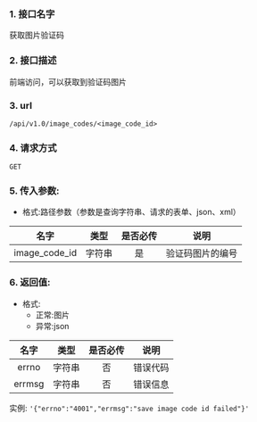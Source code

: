 ### 1. 接口名字

获取图片验证码

### 2. 接口描述

前端访问，可以获取到验证码图片

### 3. url

 `/api/v1.0/image_codes/<image_code_id>`

### 4. 请求方式

`GET`

### 5. 传入参数:

- 格式:路径参数（参数是查询字符串、请求的表单、json、xml）

|     名字      |  类型  | 是否必传 |       说明       |
| :-----------: | :----: | :------: | :--------------: |
| image_code_id | 字符串 |    是    | 验证码图片的编号 |

### 6. 返回值:

- 格式: 
  - 正常:图片
  - 异常:json

|  名字  |  类型  | 是否必传 |   说明   |
| :----: | :----: | :------: | :------: |
| errno  | 字符串 |    否    | 错误代码 |
| errmsg | 字符串 |    否    | 错误信息 |

   实例:
   `'{"errno":"4001","errmsg":"save image code id failed"}'`

